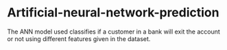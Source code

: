 # Artificial-neural-network-prediction
The ANN model used classifies if a customer in a bank will exit the account or not using different features given in the dataset.
